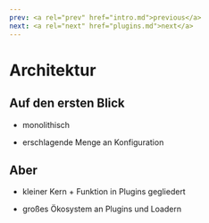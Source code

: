 ```yaml
---
prev: <a rel="prev" href="intro.md">previous</a>
next: <a rel="next" href="plugins.md">next</a>
---
```


# Architektur

## Auf den ersten Blick
<!--{data-bespoke-bullet}-->

- monolithisch

- erschlagende Menge an Konfiguration


## Aber
<!--{data-bespoke-bullet}-->

- kleiner Kern + Funktion in Plugins gegliedert

- großes Ökosystem an Plugins und Loadern

<aside>
</aside>
